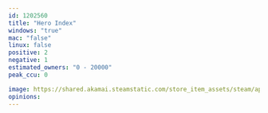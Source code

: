 ```yaml
---
id: 1202560
title: "Hero Index"
windows: "true"
mac: "false"
linux: false
positive: 2
negative: 1
estimated_owners: "0 - 20000"
peak_ccu: 0

image: https://shared.akamai.steamstatic.com/store_item_assets/steam/apps/1202560/header.jpg?t=1585403341
opinions:
---
```

